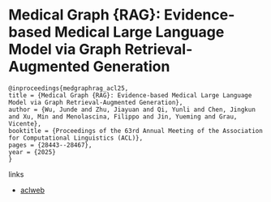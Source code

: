 # Medical Graph {RAG}: Evidence-based Medical Large Language Model via Graph Retrieval-Augmented Generation

```
@inproceedings{medgraphrag_acl25,
title = {Medical Graph {RAG}: Evidence-based Medical Large Language Model via Graph Retrieval-Augmented Generation},
author = {Wu, Junde and Zhu, Jiayuan and Qi, Yunli and Chen, Jingkun and Xu, Min and Menolascina, Filippo and Jin, Yueming and Grau, Vicente},
booktitle = {Proceedings of the 63rd Annual Meeting of the Association for Computational Linguistics (ACL)},
pages = {28443--28467},
year = {2025}
}
```

links
- [aclweb](https://aclanthology.org/2025.acl-long.1381/)
